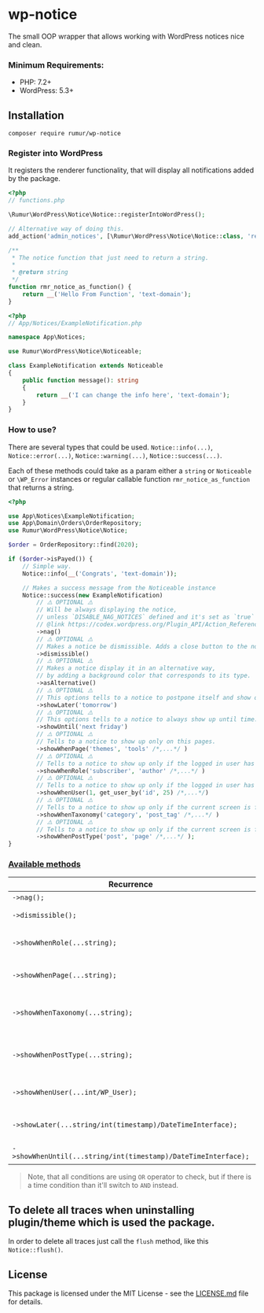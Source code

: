 # wp-notice
The small OOP wrapper that allows working with WordPress notices nice and clean.

### Minimum Requirements:
 - PHP: 7.2+
 - WordPress: 5.3+

## Installation

```composer require rumur/wp-notice```

### Register into WordPress
It registers the renderer functionality, that will display all notifications added by the package. 
```php
<?php
// functions.php

\Rumur\WordPress\Notice\Notice::registerIntoWordPress();

// Alternative way of doing this.
add_action('admin_notices', [\Rumur\WordPress\Notice\Notice::class, 'render']); 

/**
 * The notice function that just need to return a string.
 *
 * @return string    
 */
function rmr_notice_as_function() {
    return __('Hello From Function', 'text-domain');
}

```

```php
<?php
// App/Notices/ExampleNotification.php

namespace App\Notices;

use Rumur\WordPress\Notice\Noticeable;

class ExampleNotification extends Noticeable
{
    public function message(): string
    {
        return __('I can change the info here', 'text-domain');
    }
}
```

### How to use?
There are several types that could be used.
`Notice::info(...)`, `Notice::error(...)`, `Notice::warning(...)`, `Notice::success(...)`.

Each of these methods could take as a param either a `string` or `Noticeable` or `\WP_Error` instances or regular callable function `rmr_notice_as_function` that returns a string.
```php
<?php

use App\Notices\ExampleNotification;
use App\Domain\Orders\OrderRepository;
use Rumur\WordPress\Notice\Notice;

$order = OrderRepository::find(2020); 

if ($order->isPayed()) {
    // Simple way.
    Notice::info(__('Congrats', 'text-domain'));

    // Makes a success message from the Noticeable instance
    Notice::success(new ExampleNotification)
        // ⚠️ OPTIONAL ⚠️
        // Will be always displaying the notice, 
        // unless `DISABLE_NAG_NOTICES` defined and it's set as `true`
        // @link https://codex.wordpress.org/Plugin_API/Action_Reference/admin_notices#Disable_Nag_Notices
        ->nag()
        // ⚠️ OPTIONAL ⚠️
        // Makes a notice be dismissible. Adds a close button to the notice.
        ->dismissible()
        // ⚠️ OPTIONAL ⚠️
        // Makes a notice display it in an alternative way, 
        // by adding a background color that corresponds to its type.  
        ->asAlternative()
        // ⚠️ OPTIONAL ⚠️
        // This options tells to a notice to postpone itself and show only when time.
        ->showLater('tomorrow')
        // ⚠️ OPTIONAL ⚠️
        // This options tells to a notice to always show up until time.
        ->showUntil('next friday')
        // ⚠️ OPTIONAL ⚠️
        // Tells to a notice to show up only on this pages.
        ->showWhenPage('themes', 'tools' /*,...*/ )
        // ⚠️ OPTIONAL ⚠️
        // Tells to a notice to show up only if the logged in user has specific role.
        ->showWhenRole('subscriber', 'author' /*,...*/ )
        // ⚠️ OPTIONAL ⚠️
        // Tells to a notice to show up only if the logged in user has specific id.
        ->showWhenUser(1, get_user_by('id', 25) /*,...*/)
        // ⚠️ OPTIONAL ⚠️
        // Tells to a notice to show up only if the current screen is for specific taxonomies.
        ->showWhenTaxonomy('category', 'post_tag' /*,...*/ )
        // ⚠️ OPTIONAL ⚠️
        // Tells to a notice to show up only if the current screen is for specific post type.
        ->showWhenPostType('post', 'page' /*,...*/ );
}

```

### [Available methods](#available-methods)
| Recurrence                        |  Description                                                                 |
|-------------------------------    |------------------------------------------------------------------------      |
| `->nag();`                        | Makes nag notice                                                             |
| `->dismissible();`                | Makes be closable/dismissible                                                |
| `->showWhenRole(...string);`      | Tells to show when the current user role is mentioned                        |
| `->showWhenPage(...string);`      | Tells to show when the current screen page is mentioned                      |
| `->showWhenTaxonomy(...string);`  | Tells to show when the current screen is for specific taxonomies             |
| `->showWhenPostType(...string);`  | Tells to show when the current screen is for specific post types             |
| `->showWhenUser(...int/WP_User);` | Tells to show when the current user is mentioned                             | 
| `->showLater(...string/int(timestamp)/DateTimeInterface);`     | Tells to show the notice later when it's time   |
| `->showWhenUntil(...string/int(timestamp)/DateTimeInterface);` | Tells to show the notice until it's time        |

>Note, that all conditions are using `OR` operator to check, but if there is a time condition than it'll switch to `AND` instead.  

## To delete all traces when uninstalling plugin/theme which is used the package.
In order to delete all traces just call the `flush` method, like this `Notice::flush()`.   

## License
  This package is licensed under the MIT License - see the [LICENSE.md](https://github.com/rumur/wp-notice/blob/master/LICENSE) file for details.